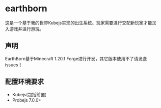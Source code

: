 # earthborn
这是一个基于我的世界Kubejs实现的出生系统。玩家需要进行交配新玩家才能加入游戏并进行游玩。
## 声明
EarthBorn基于Minecraft 1.20.1 Forge进行开发，其它版本使用不了请发送issues！

## 配置环境要求
* Kubejs(包括前置)
* Probejs 7.0.0+